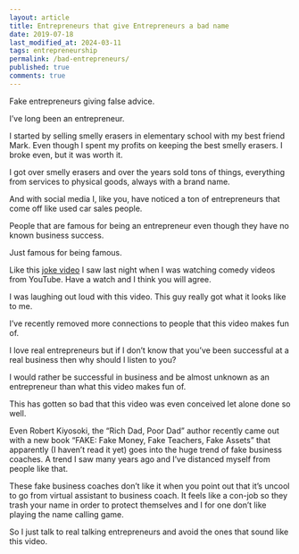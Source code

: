 ```yaml
---
layout: article
title: Entrepreneurs that give Entrepreneurs a bad name
date: 2019-07-18
last_modified_at: 2024-03-11
tags: entrepreneurship
permalink: /bad-entrepreneurs/
published: true
comments: true
---
```

Fake entrepreneurs giving false advice.
<!--more-->
I’ve long been an entrepreneur.

I started by selling smelly erasers in elementary school with my best friend Mark. Even though I spent my profits on keeping the best smelly erasers. I broke even, but it was worth it.

I got over smelly erasers and over the years sold tons of things, everything from services to physical goods, always with a brand name.

And with social media I, like you, have noticed a ton of entrepreneurs that come off like used car sales people.

People that are famous for being an entrepreneur even though they have no known business success.

Just famous for being famous.

Like this [joke video](https://youtu.be/MhTDp5FwfmM?si=9z0145qc32jWtwHw) I saw last night when I was watching comedy videos from YouTube. Have a watch and I think you will agree.

I was laughing out loud with this video. This guy really got what it looks like to me.

I’ve recently removed more connections to people that this video makes fun of.

I love real entrepreneurs but if I don’t know that you’ve been successful at a real business then why should I listen to you?

I would rather be successful in business and be almost unknown as an entrepreneur than what this video makes fun of.

This has gotten so bad that this video was even conceived let alone done so well.

Even Robert Kiyosoki, the “Rich Dad, Poor Dad” author recently came out with a new book “FAKE: Fake Money, Fake Teachers, Fake Assets” that apparently (I haven’t read it yet) goes into the huge trend of fake business coaches. A trend I saw many years ago and I’ve distanced myself from people like that.

These fake business coaches don’t like it when you point out that it’s uncool to go from virtual assistant to business coach. It feels like a con-job so they trash your name in order to protect themselves and I for one don’t like playing the name calling game.

So I just talk to real talking entrepreneurs and avoid the ones that sound like this video.